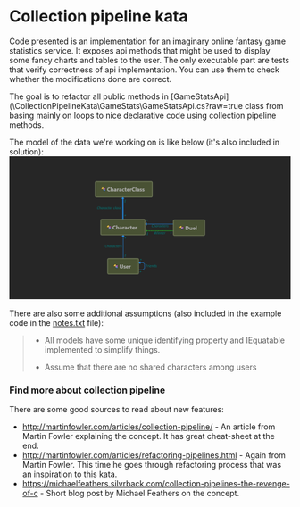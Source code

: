 # Collection pipeline kata
Code presented is an implementation for an imaginary online fantasy game statistics service. It exposes api methods that might be used to display some fancy charts and tables to the user.
The only executable part are tests that verify correctness of api implementation. You can use them to check whether the modifications done are correct. 

The goal is to refactor all public methods in [GameStatsApi](\CollectionPipelineKata\GameStats\GameStatsApi.cs?raw=true class from basing mainly on loops to nice declarative code using collection pipeline methods.

The model of the data we're working on is like below (it's also included in solution):
![Data model used in the exercise](/CollectionPipelineKata/DataModel.png?raw=true "Data model used in the exercise")

There are also some additional assumptions (also included in the example code in the [notes.txt](\CollectionPipelineKata\notes.txt?raw=true) file):
> - All models have some unique identifying property and IEquatable implemented to simplify things.
>
> - Assume that there are no shared characters among users

### Find more about collection pipeline ###
There are some good sources to read about new features:

* http://martinfowler.com/articles/collection-pipeline/ - An article from Martin Fowler explaining the concept. It has great cheat-sheet at the end.
* http://martinfowler.com/articles/refactoring-pipelines.html - Again from Martin Fowler. This time he goes through refactoring process that was an inspiration to this kata.
* https://michaelfeathers.silvrback.com/collection-pipelines-the-revenge-of-c - Short blog post by Michael Feathers on the concept.

